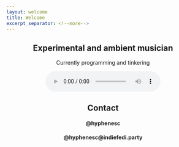 ```yaml
---
layout: welcome
title: Welcome
excerpt_separator: <!--more-->
---
```


<!--
## Experimental and ambient musician

Currently programming and tinkering

<audio controls autoplay>
  <source src="https://todon.nl/system/cache/media_attachments/files/105/042/543/763/284/652/original/f07791f7464e1f79.mp3?1602822019">
</audio>

## contact

#### @hyphenesc

#### @hyphenesc@indiefedi.party
-->



<center>
<h2 id="experimental-and-ambient-musician">Experimental and ambient musician</h2>
<p>Currently programming and tinkering</p>
<audio controls autoplay>
  <source src="https://todon.nl/system/cache/media_attachments/files/105/042/543/763/284/652/original/f07791f7464e1f79.mp3?1602822019">
</audio>
<h2 id="Contact">Contact</h2>
<h4 id="hyphenesc">@hyphenesc</h4>
<h4 id="hyphenescindiefedi.party">@hyphenesc@indiefedi.party</h4>
</center>

